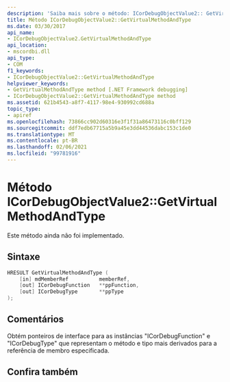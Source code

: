 ```yaml
---
description: 'Saiba mais sobre o método: ICorDebugObjectValue2:: GetVirtualMethodAndType'
title: Método ICorDebugObjectValue2::GetVirtualMethodAndType
ms.date: 03/30/2017
api_name:
- ICorDebugObjectValue2.GetVirtualMethodAndType
api_location:
- mscordbi.dll
api_type:
- COM
f1_keywords:
- ICorDebugObjectValue2::GetVirtualMethodAndType
helpviewer_keywords:
- GetVirtualMethodAndType method [.NET Framework debugging]
- ICorDebugObjectValue2::GetVirtualMethodAndType method
ms.assetid: 621b4543-a8f7-4117-98e4-930992cd688a
topic_type:
- apiref
ms.openlocfilehash: 73866cc902d60316e3f1f31a86473116c0bff129
ms.sourcegitcommit: ddf7edb67715a5b9a45e3dd44536dabc153c1de0
ms.translationtype: MT
ms.contentlocale: pt-BR
ms.lasthandoff: 02/06/2021
ms.locfileid: "99781916"
---
```

# <a name="icordebugobjectvalue2getvirtualmethodandtype-method"></a>Método ICorDebugObjectValue2::GetVirtualMethodAndType

Este método ainda não foi implementado.  
  
## <a name="syntax"></a>Sintaxe  
  
```cpp  
HRESULT GetVirtualMethodAndType (  
    [in] mdMemberRef          memberRef,  
    [out] ICorDebugFunction   **ppFunction,  
    [out] ICorDebugType       **ppType  
);  
```  
  
## <a name="remarks"></a>Comentários  

 Obtém ponteiros de interface para as instâncias "ICorDebugFunction" e "ICorDebugType" que representam o método e tipo mais derivados para a referência de membro especificada.  
  
## <a name="see-also"></a>Confira também
